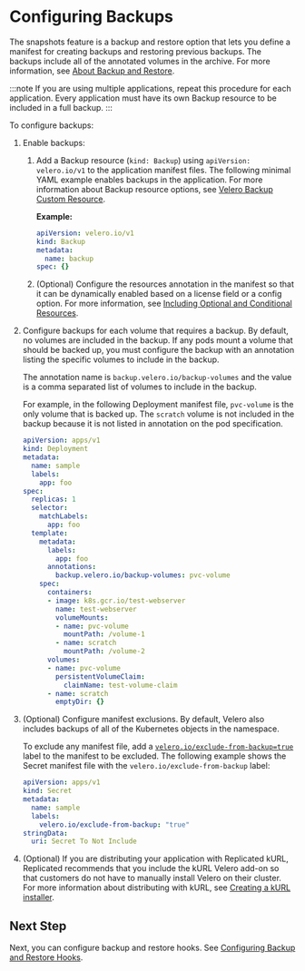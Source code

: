 # Configuring Backups

The snapshots feature is a backup and restore option that lets you define a manifest for creating backups and restoring previous backups. The backups include all of the annotated volumes in the archive. For more information, see [About Backup and Restore](snapshots-overview/).

:::note
If you are using multiple applications, repeat this procedure for each application. Every application must have its own Backup resource to be included in a full backup.
:::

To configure backups:

1. Enable backups:

    1. Add a Backup resource (`kind: Backup`) using `apiVersion: velero.io/v1` to the application manifest files. The following minimal YAML example enables backups in the application. For more information about Backup resource options, see [Velero Backup Custom Resource](/reference/custom-resource-backup).

        **Example:**

        ```yaml
        apiVersion: velero.io/v1
        kind: Backup
        metadata:
          name: backup
        spec: {}

        ```
    1. (Optional) Configure the resources annotation in the manifest so that it can be dynamically enabled based on a license field or a config option. For more information, see [Including Optional and Conditional Resources](packaging-include-resources/).

1. Configure backups for each volume that requires a backup. By default, no volumes are included in the backup. If any pods mount a volume that should be backed up, you must configure the backup with an annotation listing the specific volumes to include in the backup.

    The annotation name is `backup.velero.io/backup-volumes` and the value is a comma separated list of volumes to include in the backup.

    For example, in the following Deployment manifest file, `pvc-volume` is the only volume that is backed up. The `scratch` volume is not included in the backup because it is not listed in annotation on the pod specification.

    ```yaml
    apiVersion: apps/v1
    kind: Deployment
    metadata:
      name: sample
      labels:
        app: foo
    spec:
      replicas: 1
      selector:
        matchLabels:
          app: foo
      template:
        metadata:
          labels:
            app: foo
          annotations:
            backup.velero.io/backup-volumes: pvc-volume
        spec:
          containers:
          - image: k8s.gcr.io/test-webserver
            name: test-webserver
            volumeMounts:
            - name: pvc-volume
              mountPath: /volume-1
            - name: scratch
              mountPath: /volume-2
          volumes:
          - name: pvc-volume
            persistentVolumeClaim:
              claimName: test-volume-claim
          - name: scratch
            emptyDir: {}

    ```

1. (Optional) Configure manifest exclusions. By default, Velero also includes backups of all of the Kubernetes objects in the namespace.

    To exclude any manifest file, add a [`velero.io/exclude-from-backup=true`](https://velero.io/docs/v1.5/resource-filtering/#veleroioexclude-from-backuptrue) label to the manifest to be excluded. The following example shows the Secret manifest file with the `velero.io/exclude-from-backup` label:

    ```yaml
    apiVersion: apps/v1
    kind: Secret
    metadata:
      name: sample
      labels:
        velero.io/exclude-from-backup: "true"
    stringData:
      uri: Secret To Not Include

    ```
    
1. (Optional) If you are distributing your application with Replicated kURL, Replicated recommends that you include the kURL Velero add-on so that customers do not have to manually install Velero on their cluster. For more information about distributing with kURL, see [Creating a kURL installer](packaging-embedded-kubernetes).

## Next Step

Next, you can configure backup and restore hooks. See [Configuring Backup and Restore Hooks](snapshots-hooks).